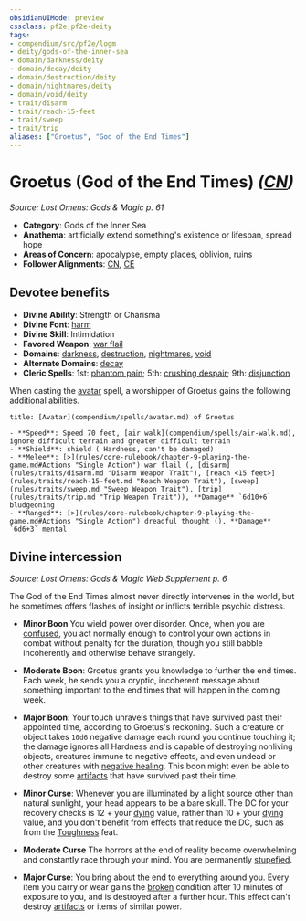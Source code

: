 ```yaml
---
obsidianUIMode: preview
cssclass: pf2e,pf2e-deity
tags:
- compendium/src/pf2e/logm
- deity/gods-of-the-inner-sea
- domain/darkness/deity
- domain/decay/deity
- domain/destruction/deity
- domain/nightmares/deity
- domain/void/deity
- trait/disarm
- trait/reach-15-feet
- trait/sweep
- trait/trip
aliases: ["Groetus", "God of the End Times"]
---
```

# Groetus (God of the End Times) *([CN](rules/traits/cn-b1.md "Chaotic Neutral Alignment Trait"))*  
*Source: Lost Omens: Gods & Magic p. 61*  

- **Category**: Gods of the Inner Sea
- **Anathema**: artificially extend something's existence or lifespan, spread hope
- **Areas of Concern**: apocalypse, empty places, oblivion, ruins
- **Follower Alignments**: [CN](rules/traits/cn-b1.md "Chaotic Neutral Alignment Trait"), [CE](rules/traits/ce-b1.md "Chaotic Evil Alignment Trait")

## Devotee benefits

- **Divine Ability**: Strength or Charisma
- **Divine Font**: [harm](compendium/spells/harm.md)
- **Divine Skill**: Intimidation
- **Favored Weapon**: [war flail](compendium/equipment/items/war-flail.md)
- **Domains**: [darkness](compendium/setting/domains.md#Darkness), [destruction](compendium/setting/domains.md#Destruction), [nightmares](compendium/setting/domains.md#Nightmares), [void](compendium/setting/domains.md#Void)
- **Alternate Domains**: [decay](compendium/setting/domains.md#Decay)
- **Cleric Spells**: 1st: [phantom pain](compendium/spells/phantom-pain.md); 5th: [crushing despair](compendium/spells/crushing-despair.md); 9th: [disjunction](compendium/spells/disjunction.md)

When casting the [avatar](compendium/spells/avatar.md) spell, a worshipper of Groetus gains the following additional abilities.

```ad-embed-avatar
title: [Avatar](compendium/spells/avatar.md) of Groetus

- **Speed**: Speed 70 feet, [air walk](compendium/spells/air-walk.md), ignore difficult terrain and greater difficult terrain
- **Shield**: shield ( Hardness, can't be damaged)
- **Melee**: [>](rules/core-rulebook/chapter-9-playing-the-game.md#Actions "Single Action") war flail (, [disarm](rules/traits/disarm.md "Disarm Weapon Trait"), [reach <15 feet>](rules/traits/reach-15-feet.md "Reach Weapon Trait"), [sweep](rules/traits/sweep.md "Sweep Weapon Trait"), [trip](rules/traits/trip.md "Trip Weapon Trait")), **Damage** `6d10+6` bludgeoning 
- **Ranged**: [>](rules/core-rulebook/chapter-9-playing-the-game.md#Actions "Single Action") dreadful thought (), **Damage** `6d6+3` mental 
```

## Divine intercession
*Source: Lost Omens: Gods & Magic Web Supplement p. 6*

The God of the End Times almost never directly intervenes in the world, but he sometimes offers flashes of insight or inflicts terrible psychic distress.

- **Minor Boon** You wield power over disorder. Once, when you are [confused](rules/conditions.md#Confused), you act normally enough to control your own actions in combat without penalty for the duration, though you still babble incoherently and otherwise behave strangely.
- **Moderate Boon**: Groetus grants you knowledge to further the end times. Each week, he sends you a cryptic, incoherent message about something important to the end times that will happen in the coming week.
- **Major Boon**: Your touch unravels things that have survived past their appointed time, according to Groetus's reckoning. Such a creature or object takes `10d6` negative damage each round you continue touching it; the damage ignores all Hardness and is capable of destroying nonliving objects, creatures immune to negative effects, and even undead or other creatures with [negative healing](rules/abilities/negative-healing-b2.md). This boon might even be able to destroy some [artifacts](rules/traits/artifacts-gmg.md "Artifact Item Trait") that have survived past their time.

- **Minor Curse**: Whenever you are illuminated by a light source other than natural sunlight, your head appears to be a bare skull. The DC for your recovery checks is 12 + your [dying](rules/conditions.md#Dying) value, rather than 10 + your [dying](rules/conditions.md#Dying) value, and you don't benefit from effects that reduce the DC, such as from the [Toughness](compendium/feats/toughness.md) feat.
- **Moderate Curse** The horrors at the end of reality become overwhelming and constantly race through your mind. You are permanently [stupefied](rules/conditions.md#Stupefied).
- **Major Curse**: You bring about the end to everything around you. Every item you carry or wear gains the [broken](rules/conditions.md#Broken) condition after 10 minutes of exposure to you, and is destroyed after a further hour. This effect can't destroy [artifacts](rules/traits/artifacts-gmg.md "Artifact Item Trait") or items of similar power.